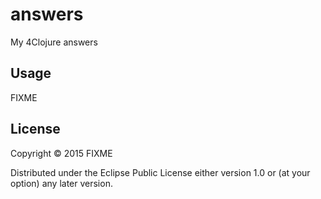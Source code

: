 # answers

My 4Clojure answers

## Usage

FIXME

## License

Copyright © 2015 FIXME

Distributed under the Eclipse Public License either version 1.0 or (at
your option) any later version.
